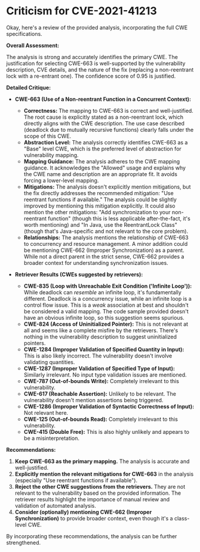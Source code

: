 # Criticism for CVE-2021-41213

Okay, here's a review of the provided analysis, incorporating the full CWE specifications.

**Overall Assessment:**

The analysis is strong and accurately identifies the primary CWE.  The justification for selecting CWE-663 is well-supported by the vulnerability description, CVE details, and the nature of the fix (replacing a non-reentrant lock with a re-entrant one).  The confidence score of 0.95 is justified.

**Detailed Critique:**

*   **CWE-663 (Use of a Non-reentrant Function in a Concurrent Context):**
    *   **Correctness:** The mapping to CWE-663 is correct and well-justified. The root cause is explicitly stated as a non-reentrant lock, which directly aligns with the CWE description. The use case described (deadlock due to mutually recursive functions) clearly falls under the scope of this CWE.
    *   **Abstraction Level:** The analysis correctly identifies CWE-663 as a "Base" level CWE, which is the preferred level of abstraction for vulnerability mapping.
    *   **Mapping Guidance:** The analysis adheres to the CWE mapping guidance. It acknowledges the "Allowed" usage and explains why the CWE name and description are an appropriate fit.  It avoids forcing a lower-level mapping.
    *   **Mitigations:** The analysis doesn't explicitly mention mitigations, but the fix directly addresses the recommended mitigation: "Use reentrant functions if available." The analysis could be slightly improved by mentioning this mitigation explicitly.  It could also mention the other mitigations: "Add synchronization to your non-reentrant function" (though this is less applicable after-the-fact, it's worth mentioning) and "In Java, use the ReentrantLock Class" (though that's Java-specific and not relevant to the core problem).
    *   **Relationships:** The analysis mentions the relationship of CWE-663 to concurrency and resource management. A minor addition could be mentioning CWE-662 (Improper Synchronization) as a parent. While not a direct parent in the strict sense, CWE-662 provides a broader context for understanding synchronization issues.

*   **Retriever Results (CWEs suggested by retrievers):**

    *   **CWE-835 (Loop with Unreachable Exit Condition ('Infinite Loop')):** While deadlock can *resemble* an infinite loop, it's fundamentally different.  Deadlock is a concurrency issue, while an infinite loop is a control flow issue. This is a *weak* association at best and shouldn't be considered a valid mapping. The code sample provided doesn't have an obvious infinite loop, so this suggestion seems spurious.
    *   **CWE-824 (Access of Uninitialized Pointer):** This is not relevant at all and seems like a complete misfire by the retrievers. There's nothing in the vulnerability description to suggest uninitialized pointers.
    *   **CWE-1284 (Improper Validation of Specified Quantity in Input):** This is also likely incorrect. The vulnerability doesn't involve validating quantities.
    *   **CWE-1287 (Improper Validation of Specified Type of Input):** Similarly irrelevant. No input type validation issues are mentioned.
    *   **CWE-787 (Out-of-bounds Write):** Completely irrelevant to this vulnerability.
    *   **CWE-617 (Reachable Assertion):**  Unlikely to be relevant. The vulnerability doesn't mention assertions being triggered.
    *   **CWE-1286 (Improper Validation of Syntactic Correctness of Input):** Not relevant here.
    *   **CWE-125 (Out-of-bounds Read):** Completely irrelevant to this vulnerability.
    *   **CWE-415 (Double Free):** This is also highly unlikely and appears to be a misinterpretation.

**Recommendations:**

1.  **Keep CWE-663 as the primary mapping.**  The analysis is accurate and well-justified.
2.  **Explicitly mention the relevant mitigations for CWE-663** in the analysis (especially "Use reentrant functions if available").
3.  **Reject the other CWE suggestions from the retrievers.** They are not relevant to the vulnerability based on the provided information. The retriever results highlight the importance of manual review and validation of automated analysis.
4.  **Consider (optionally) mentioning CWE-662 (Improper Synchronization)** to provide broader context, even though it's a class-level CWE.

By incorporating these recommendations, the analysis can be further strengthened.